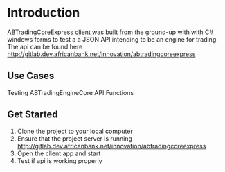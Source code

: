  # Introduction

ABTradingCoreExpress  client was built from the ground-up with with C# windows forms to test a  a JSON API intending to be an engine for trading. 
The api can be found here http://gitlab.dev.africanbank.net/innovation/abtradingcoreexpress 


## Use Cases

Testing ABTradingEngineCore API Functions

## Get Started 

1. Clone the project to your local computer
2. Ensure that the project server is running http://gitlab.dev.africanbank.net/innovation/abtradingcoreexpress
3. Open the client app and start 
4. Test if api is working properly




